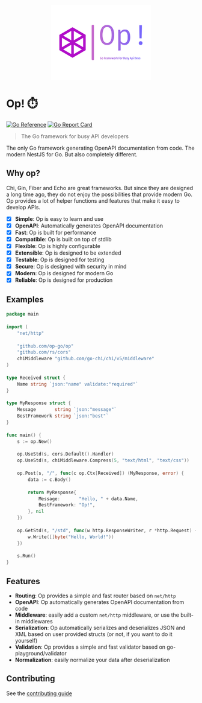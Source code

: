 <p align="center">
  <img src="./op-logo.svg"  height="200" alt="Ren'Py Graphviz" />
</p>

# Op! ⏱️

[![Go Reference](https://pkg.go.dev/badge/github.com/go-op/op.svg)](https://pkg.go.dev/github.com/go-op/op)
[![Go Report Card](https://goreportcard.com/badge/github.com/go-op/op)](https://goreportcard.com/report/github.com/go-op/op)

> The Go framework for busy API developers

The only Go framework generating OpenAPI documentation from code. The modern NestJS for Go. But also completely different.

## Why op?

Chi, Gin, Fiber and Echo are great frameworks. But since they are designed a long time ago, they do not enjoy the possibilities that provide modern Go. Op provides a lot of helper functions and features that make it easy to develop APIs.

- [x] **Simple**: Op is easy to learn and use
- [x] **OpenAPI**: Automatically generates OpenAPI documentation
- [x] **Fast**: Op is built for performance
- [x] **Compatible**: Op is built on top of stdlib
- [x] **Flexible**: Op is highly configurable
- [x] **Extensible**: Op is designed to be extended
- [x] **Testable**: Op is designed for testing
- [x] **Secure**: Op is designed with security in mind
- [x] **Modern**: Op is designed for modern Go
- [x] **Reliable**: Op is designed for production

## Examples

```go
package main

import (
	"net/http"

	"github.com/op-go/op"
	"github.com/rs/cors"
	chiMiddleware "github.com/go-chi/chi/v5/middleware"
)

type Received struct {
	Name string `json:"name" validate:"required"`
}

type MyResponse struct {
	Message       string `json:"message"`
	BestFramework string `json:"best"`
}

func main() {
	s := op.New()

    op.UseStd(s, cors.Default().Handler)
	op.UseStd(s, chiMiddleware.Compress(5, "text/html", "text/css"))

	op.Post(s, "/", func(c op.Ctx[Received]) (MyResponse, error) {
		data := c.Body()

		return MyResponse{
			Message:       "Hello, " + data.Name,
			BestFramework: "Op!",
		}, nil
	})

	op.GetStd(s, "/std", func(w http.ResponseWriter, r *http.Request) {
		w.Write([]byte("Hello, World!"))
	})

	s.Run()
}
```

## Features

- **Routing**: Op provides a simple and fast router based on `net/http`
- **OpenAPI**: Op automatically generates OpenAPI documentation from code
- **Middleware**: easily add a custom `net/http` middleware, or use the built-in middlewares
- **Serialization**: Op automatically serializes and deserializes JSON and XML based on user provided structs (or not, if you want to do it yourself)
- **Validation**: Op provides a simple and fast validator based on go-playground/validator
- **Normalization**: easily normalize your data after deserialization

## Contributing

See the [contributing guide](CONTRIBUTING.md)
